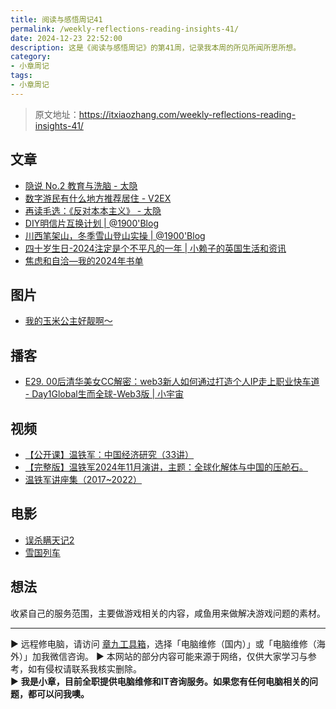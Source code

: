 ```yaml
---
title: 阅读与感悟周记41
permalink: /weekly-reflections-reading-insights-41/
date: 2024-12-23 22:52:00
description: 这是《阅读与感悟周记》的第41周，记录我本周的所见所闻所思所想。
category:
- 小章周记
tags:
- 小章周记
---
```


> 原文地址：<https://itxiaozhang.com/weekly-reflections-reading-insights-41/>  

## 文章

- [隐说 No.2 教育与洗脑 - 太隐](https://wangyurui.com/posts/yin-shuo-no-2-shan-zong-shi-niu)
- [数字游民有什么地方推荐居住 - V2EX](https://www.v2ex.com/t/1099348)
- [再读毛选：《反对本本主义》 - 太隐](https://wangyurui.com/posts/zai-du-mao-xuan-fan-dui-ben-ben-zhu-yi)
- [DIY明信片互换计划 | @1900'Blog](https://1900.live/ming-xin-pian-hu-huan-ji-hua)
- [川西笔架山，冬季雪山登山实操 | @1900'Blog](https://1900.live/chuan-xi-bi-jia-shan-dong-ji-xue-shan-deng-shan-shi-cao)
- [四十岁生日-2024注定是个不平凡的一年 | 小赖子的英国生活和资讯](https://justyy.com/archives/67027)
- [焦虑和自洽—我的2024年书单](https://weibo.com/ttarticle/x/m/show/id/2309405111816014397514)

## 图片

- [我的玉米公主好靓啊～](https://www.douban.com/group/topic/315262218)

## 播客

- [E29. 00后清华美女CC解密：web3新人如何通过打造个人IP走上职业快车道 - Day1Global生而全球-Web3版 | 小宇宙](https://www.xiaoyuzhoufm.com/episode/675d44527d8426f692086a9a)

## 视频

- [【公开课】温铁军：中国经济研究（33讲）](https://www.bilibili.com/video/BV1kp4y1W7u8/)
- [【完整版】温铁军2024年11月演讲，主题：全球化解体与中国的压舱石。](https://www.bilibili.com/video/BV1jjBYYRE9m)
- [温铁军讲座集（2017~2022）](https://www.bilibili.com/video/BV1La411C7ZB)

## 电影

- [误杀瞒天记2](https://neodb.social/movie/4OuZtrKWgHY4H5SD8jTsPL)
- [雪国列车](https://neodb.social/movie/2uW3JMR8ZIwzcrmdWTv6j9)

## 想法

收紧自己的服务范围，主要做游戏相关的内容，咸鱼用来做解决游戏问题的素材。

---
▶ 远程修电脑，请访问 [章九工具箱](https://zhang9.com/)，选择「电脑维修（国内）」或「电脑维修（海外）」加我微信咨询。 
▶ 本网站的部分内容可能来源于网络，仅供大家学习与参考，如有侵权请联系我核实删除。  
▶ **我是小章，目前全职提供电脑维修和IT咨询服务。如果您有任何电脑相关的问题，都可以问我噢。**  
